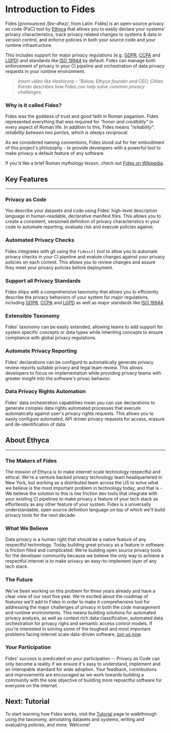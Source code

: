 # Introduction to Fides

Fides [pronounced */fee-dhez/*, from Latin: Fidēs] is an open-source privacy as code (PaC) tool by [Ethyca](https://ethyca.com) that allows you to easily declare your systems' privacy characteristics, track privacy related changes to systems & data in version control, and enforce policies in both your source code and your runtime infrastructure.

This includes support for major privacy regulations (e.g. [GDPR](https://ico.org.uk/for-organisations/guide-to-data-protection/guide-to-the-general-data-protection-regulation-gdpr/), [CCPA](https://ethyca.com/cpra-hub/) and [LGPD](https://iapp.org/news/a/the-new-brazilian-general-data-protection-law-a-detailed-analysis/)) and standards like [ISO 19944](https://www.iso.org/standard/79573.html) by default. Fides can manage both enforcement of privacy in your CI pipeline and orchestration of data privacy requests in your runtime environment.


> *Insert video like Hashicorp - "Below, Ethyca founder and CEO, Cillian Kieran describes how Fides can help solve common privacy challenges.*

### Why is it called Fides?

Fides was the goddess of trust and good faith in Roman paganism. Fides represented everything that was required for *"honor and credibility"* in every aspect of Roman life. In addition to this, Fides means *"reliability": reliability between two parties, which is always reciprocal*.

As we considered naming conventions, Fides stood out for her embodiment of this project's philosophy - to provide developers with a powerful tool to make privacy a default feature of any software.

If you'd like a brief Roman mythology lesson, check out [Fides on Wikipedia](https://en.wikipedia.org/wiki/Fides_(deity)).


## Key Features
---

### Privacy as Code

You describe your datasets and code using Fides' high-level description language in human-readable, declarative manifest files. This allows you to create a consistent, versioned definition of privacy characteristics in your code to automate reporting, evaluate risk and execute policies against.

### Automated Privacy Checks

Fides integrates with git using the `fidesctl` tool to allow you to automate privacy checks in your CI pipeline and evalute changes against your privacy policies on each commit. This allows you to review changes and assure they meet your privacy policies before deployment.

### Support all Privacy Standards

Fides ships with a comprehensive taxonomy that allows you to efficiently describe the privacy behaviors of your system for major regulations, including [GDPR](https://ico.org.uk/for-organisations/guide-to-data-protection/guide-to-the-general-data-protection-regulation-gdpr/), [CCPA](https://ethyca.com/cpra-hub/) and [LGPD](https://iapp.org/news/a/the-new-brazilian-general-data-protection-law-a-detailed-analysis/) as well as major standards like [ISO 19944](https://www.iso.org/standard/79573.html).

### Extensible Taxonomy

Fides' taxonomy can be easily extended, allowing teams to add support for system specific concepts or data types while inheriting concepts to ensure compliance with global privacy regulations.

### Automate Privacy Reporting

Fides' declarations can be configurd to automatically generate privacy review reports suitable privacy and legal team review. This allows developers to focus on implementation while providing privacy teams with greater insight into the software's privac behavior. 

### Data Privacy Rights Automation

Fides' data orchestration capabilities mean you can use declarations to generate complex data rights automated processes that execute automatically against user's privacy rights requests. This allows you to easily configure automated, API driven privacy requests for access, erasure and de-identification of data.

## About Ethyca
---

### The Makers of Fides

The mission of Ethyca is to make internet scale technology respectful and ethical. We're a venture backed privacy technology team headquartered in New York, but working as a distributed team across the US to solve what we believe is the most important problem in technology today, and that is - 
 We believe the solution to this is low friction dev tools that integrate with your existing CI pipelines to make privacy a feature of your tech stack as effortlessly as any other feature of your system. Fides is a universally understandable, open source definition language on top of which we'll build privacy tools for the next decade.

### What We Believe

Data privacy is a human right that should be a native feature of any respectful technology. Today building great privacy as a feature in software is friction filled and complicated. We're building open source privacy tools for the developer community because we believe the only way to achieve a respectful internet is to make privacy an easy-to-implement layer of any tech stack.

### The Future

We've been working on this problem for three years already and have a clear view of our next five year. We're excited about the roadmap of features we'll add to Fides in order to make it comprehensive tool for addressing the major challenges of privacy in both the code management and runtime environments. This means building solutions for automated privacy analysis, as well as context rich data classification, automated data orchestration for privacy righs and semantic access control models. 
If you're interested in solving some of the toughest and most important problems facing internet scale data-driven software, [join us now](https://ethyca.com/jobs-culture/).

### Your Participation

Fides' success is predicated on your participation -- Privacy as Code can only become a reality if we ensure it's easy to understand, implement and an interopable standard for wide adoption. Your feedback, contributions and improvements are encouraged as we work towards building a community with the sole objective of building more repsectful software for everyone on the internet.


## Next: Tutorial

To start learning how Fides works, visit the [Tutorial](tutorial/overview.md) page to walkthrough using the taxonomy, annotating datasets and systems, writing and evaluating policies, and more. Welcome!

